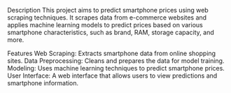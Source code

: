 Description
This project aims to predict smartphone prices using web scraping techniques. It scrapes data from e-commerce websites and applies machine learning models to predict prices based on various smartphone characteristics, such as brand, RAM, storage capacity, and more.

Features
Web Scraping: Extracts smartphone data from online shopping sites.
Data Preprocessing: Cleans and prepares the data for model training.
Modeling: Uses machine learning techniques to predict smartphone prices.
User Interface: A web interface that allows users to view predictions and smartphone information.
